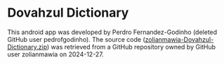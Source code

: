 # Dovahzul Dictionary

This android app was developed by Perdro Fernandez-Godinho (deleted GitHub user pedrofgodinho). The source code ([zolianmawia-Dovahzul-Dictionary.zip](./zolianmawia-Dovahzul-Dictionary.zip)) was retrieved from a GitHub repository owned by GitHub user zolianmawia on 2024-12-27. 